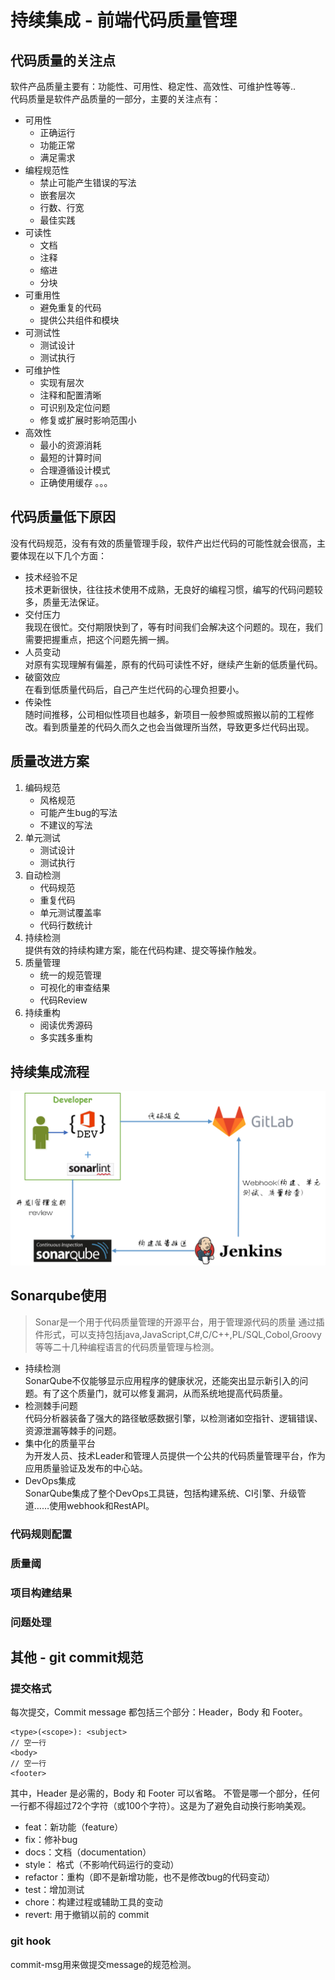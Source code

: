 # 持续集成 - 前端代码质量管理  
  
## 代码质量的关注点  
软件产品质量主要有：功能性、可用性、稳定性、高效性、可维护性等等..  
代码质量是软件产品质量的一部分，主要的关注点有：    
* 可用性  
	- 正确运行  
	- 功能正常   
	- 满足需求
* 编程规范性 
	- 禁止可能产生错误的写法
	- 嵌套层次
	- 行数、行宽
	- 最佳实践
* 可读性
	- 文档
	- 注释
	- 缩进
	- 分块
* 可重用性  
	- 避免重复的代码
	- 提供公共组件和模块
* 可测试性  
	- 测试设计
	- 测试执行
* 可维护性  
	- 实现有层次
	- 注释和配置清晰
	- 可识别及定位问题
	- 修复或扩展时影响范围小
* 高效性  
	- 最小的资源消耗
	- 最短的计算时间
	- 合理遵循设计模式
	- 正确使用缓存
。。。
 
## 代码质量低下原因
没有代码规范，没有有效的质量管理手段，软件产出烂代码的可能性就会很高，主要体现在以下几个方面：  
* 技术经验不足  
技术更新很快，往往技术使用不成熟，无良好的编程习惯，编写的代码问题较多，质量无法保证。  
* 交付压力  
我现在很忙。交付期限快到了，等有时间我们会解决这个问题的。现在，我们需要把握重点，把这个问题先搁一搁。
* 人员变动  
对原有实现理解有偏差，原有的代码可读性不好，继续产生新的低质量代码。
* 破窗效应  
在看到低质量代码后，自己产生烂代码的心理负担要小。
* 传染性  
随时间推移，公司相似性项目也越多，新项目一般参照或照搬以前的工程修改。看到质量差的代码久而久之也会当做理所当然，导致更多烂代码出现。

## 质量改进方案  
1. 编码规范   
	- 风格规范
	- 可能产生bug的写法
	- 不建议的写法  
2. 单元测试  
	- 测试设计
	- 测试执行
3. 自动检测 
	- 代码规范
	- 重复代码
	- 单元测试覆盖率
	- 代码行数统计
4. 持续检测  
提供有效的持续构建方案，能在代码构建、提交等操作触发。
5. 质量管理   
	- 统一的规范管理
	- 可视化的审查结果
	- 代码Review  
6. 持续重构  
	- 阅读优秀源码
	- 多实践多重构

## 持续集成流程
![](imgs/ci-flow.png)  

## Sonarqube使用  
> Sonar是一个用于代码质量管理的开源平台，用于管理源代码的质量 通过插件形式，可以支持包括java,JavaScript,C#,C/C++,PL/SQL,Cobol,Groovy等等二十几种编程语言的代码质量管理与检测。  
* 持续检测    
SonarQube不仅能够显示应用程序的健康状况，还能突出显示新引入的问题。有了这个质量门，就可以修复漏洞，从而系统地提高代码质量。
* 检测棘手问题    
代码分析器装备了强大的路径敏感数据引擎，以检测诸如空指针、逻辑错误、资源泄漏等棘手的问题。
* 集中化的质量平台  
为开发人员、技术Leader和管理人员提供一个公共的代码质量管理平台，作为应用质量验证及发布的中心站。
* DevOps集成  
SonarQube集成了整个DevOps工具链，包括构建系统、CI引擎、升级管道……使用webhook和RestAPI。

### 代码规则配置  
### 质量阈
### 项目构建结果
### 问题处理  

##  其他 - git commit规范  
### 提交格式  
每次提交，Commit message 都包括三个部分：Header，Body 和 Footer。  
```  
<type>(<scope>): <subject>
// 空一行
<body>
// 空一行
<footer>  
```  
其中，Header 是必需的，Body 和 Footer 可以省略。
不管是哪一个部分，任何一行都不得超过72个字符（或100个字符）。这是为了避免自动换行影响美观。    
* feat：新功能（feature）
* fix：修补bug
* docs：文档（documentation）
* style： 格式（不影响代码运行的变动）
* refactor：重构（即不是新增功能，也不是修改bug的代码变动）
* test：增加测试
* chore：构建过程或辅助工具的变动  
* revert: 用于撤销以前的 commit  

### git hook  
commit-msg用来做提交message的规范检测。
